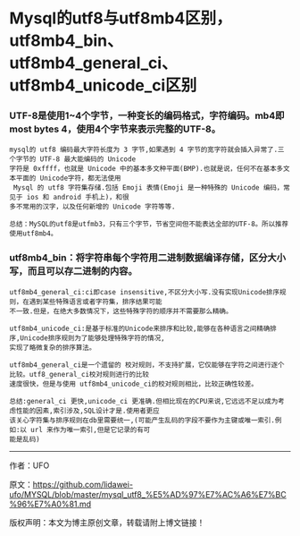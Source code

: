 # Mysql的utf8与utf8mb4区别，utf8mb4_bin、utf8mb4_general_ci、utf8mb4_unicode_ci区别


### UTF-8是使用1~4个字节，一种变长的编码格式，字符编码。mb4即 most bytes 4，使用4个字节来表示完整的UTF-8。


```mysql
mysql的 utf8 编码最大字符长度为 3 字节,如果遇到 4 字节的宽字符就会插入异常了.三个字节的 UTF-8 最大能编码的 Unicode
字符是 0xffff，也就是 Unicode 中的基本多文种平面(BMP).也就是说，任何不在基本多文本平面的 Unicode字符，都无法使用
 Mysql 的 utf8 字符集存储.包括 Emoji 表情(Emoji 是一种特殊的 Unicode 编码，常见于 ios 和 android 手机上)，和很
多不常用的汉字，以及任何新增的 Unicode 字符等等.
```

```mysql
总结：MySQL的utf8是utfmb3，只有三个字节，节省空间但不能表达全部的UTF-8。所以推荐使用utf8mb4。
```
### utf8mb4_bin：将字符串每个字符用二进制数据编译存储，区分大小写，而且可以存二进制的内容。

```mysql
utf8mb4_general_ci:ci即case insensitive,不区分大小写.没有实现Unicode排序规则，在遇到某些特殊语言或者字符集，排序结果可能
不一致.但是，在绝大多数情况下，这些特殊字符的顺序并不需要那么精确。

utf8mb4_unicode_ci:是基于标准的Unicode来排序和比较,能够在各种语言之间精确排序,Unicode排序规则为了能够处理特殊字符的情况,
实现了略微复杂的排序算法。

utf8mb4_general_ci是一个遗留的 校对规则，不支持扩展，它仅能够在字符之间进行逐个比较。utf8_general_ci校对规则进行的比较
速度很快，但是与使用 utf8mb4_unicode_ci的校对规则相比，比较正确性较差。
```

```mysql
总结:general_ci 更快,unicode_ci 更准确.但相比现在的CPU来说,它远远不足以成为考虑性能的因素,索引涉及,SQL设计才是.使用者更应
该关心字符集与排序规则在db里需要统一,(可能产生乱码的字段不要作为主键或唯一索引.例如:以 url 来作为唯一索引,但是它记录的有可
能是乱码)
```



--------------------- 
作者：UFO

原文：https://github.com/lidawei-ufo/MYSQL/blob/master/mysql_utf8_%E5%AD%97%E7%AC%A6%E7%BC%96%E7%A0%81.md

版权声明：本文为博主原创文章，转载请附上博文链接！


